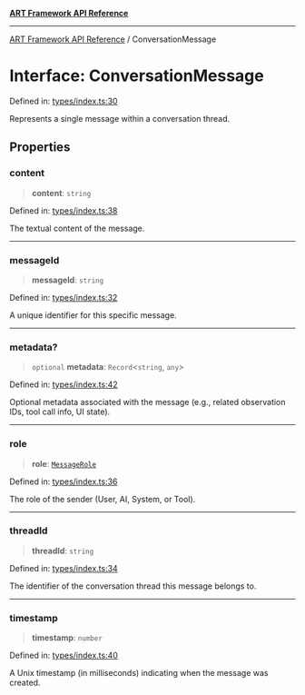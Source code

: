 [**ART Framework API Reference**](../README.md)

***

[ART Framework API Reference](../README.md) / ConversationMessage

# Interface: ConversationMessage

Defined in: [types/index.ts:30](https://github.com/hashangit/ART/blob/9aeffde50e4be3211a0a8aa9df0277bb227606b0/src/types/index.ts#L30)

Represents a single message within a conversation thread.

## Properties

### content

> **content**: `string`

Defined in: [types/index.ts:38](https://github.com/hashangit/ART/blob/9aeffde50e4be3211a0a8aa9df0277bb227606b0/src/types/index.ts#L38)

The textual content of the message.

***

### messageId

> **messageId**: `string`

Defined in: [types/index.ts:32](https://github.com/hashangit/ART/blob/9aeffde50e4be3211a0a8aa9df0277bb227606b0/src/types/index.ts#L32)

A unique identifier for this specific message.

***

### metadata?

> `optional` **metadata**: `Record`\<`string`, `any`\>

Defined in: [types/index.ts:42](https://github.com/hashangit/ART/blob/9aeffde50e4be3211a0a8aa9df0277bb227606b0/src/types/index.ts#L42)

Optional metadata associated with the message (e.g., related observation IDs, tool call info, UI state).

***

### role

> **role**: [`MessageRole`](../enumerations/MessageRole.md)

Defined in: [types/index.ts:36](https://github.com/hashangit/ART/blob/9aeffde50e4be3211a0a8aa9df0277bb227606b0/src/types/index.ts#L36)

The role of the sender (User, AI, System, or Tool).

***

### threadId

> **threadId**: `string`

Defined in: [types/index.ts:34](https://github.com/hashangit/ART/blob/9aeffde50e4be3211a0a8aa9df0277bb227606b0/src/types/index.ts#L34)

The identifier of the conversation thread this message belongs to.

***

### timestamp

> **timestamp**: `number`

Defined in: [types/index.ts:40](https://github.com/hashangit/ART/blob/9aeffde50e4be3211a0a8aa9df0277bb227606b0/src/types/index.ts#L40)

A Unix timestamp (in milliseconds) indicating when the message was created.
